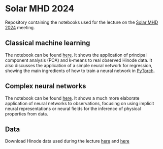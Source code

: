 # Solar MHD 2024

Repository containing the notebooks used for the lecture on the [Solar MHD 2024](https://pdg.sites.sheffield.ac.uk/seminars-and-conferences/solar-mhd-2024) meeting. 

## Classical machine learning
The notebook can be found [here](https://colab.research.google.com/drive/1rxEN3-M2Oj_nLIFx6apLbXRyInluRuib#scrollTo=55cc6973-8b00-4bc9-91b1-8c7a55ba761b). It shows the application
of principal component analysis (PCA) and k-means to real observed Hinode data. It also discusses the application of a simple
neural network for regression, showing the main ingredients of how to train a neural network in [PyTorch](https://pytorch.org).


## Complex neural networks
The notebook can be found  [here](https://colab.research.google.com/drive/1_vLI64b30vBHPChaCZg6pFbOy9Y12anE#scrollTo=8a2f89da-f567-4a6e-885c-7396d882857c). It shows
a much more elaborate application of neural networks to observations, focusing on using implicit neural representations or neural fields for the
inference of physical properties from data.

## Data
Download Hinode data used during the lecture [here](https://cloud.iac.es/index.php/s/32CrsctCFHpe6gX/download/quiet.h5) and [here](https://cloud.iac.es/index.php/s/NkCKkCopYaEGiYM/download/wavelengthHinode.dat)

